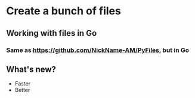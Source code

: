 # Create a bunch of files

## Working with files in Go
### Same as https://github.com/NickName-AM/PyFiles, but in Go


## What's new?
- Faster
- Better